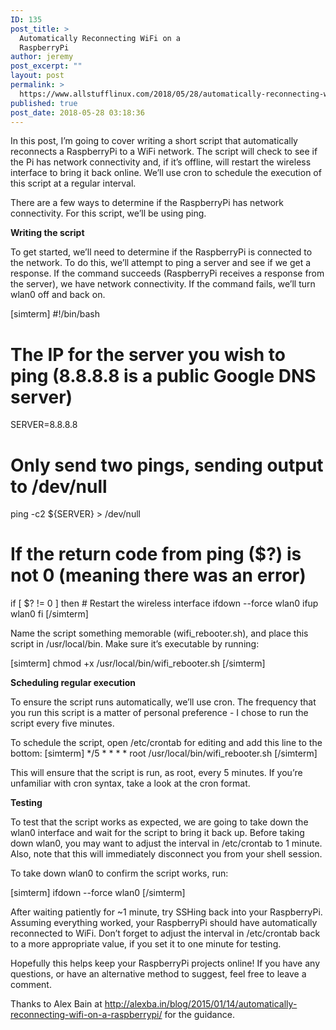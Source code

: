 ```yaml
---
ID: 135
post_title: >
  Automatically Reconnecting WiFi on a
  RaspberryPi
author: jeremy
post_excerpt: ""
layout: post
permalink: >
  https://www.allstufflinux.com/2018/05/28/automatically-reconnecting-wifi-on-a-raspberrypi/
published: true
post_date: 2018-05-28 03:18:36
---
```

In this post, I’m going to cover writing a short script that automatically reconnects a RaspberryPi to a WiFi network. The script will check to see if the Pi has network connectivity and, if it’s offline, will restart the wireless interface to bring it back online. We’ll use cron to schedule the execution of this script at a regular interval.

There are a few ways to determine if the RaspberryPi has network connectivity. For this script, we’ll be using ping.

<strong>Writing the script</strong>

To get started, we’ll need to determine if the RaspberryPi is connected to the network. To do this, we’ll attempt to ping a server and see if we get a response. If the command succeeds (RaspberryPi receives a response from the server), we have network connectivity. If the command fails, we’ll turn wlan0 off and back on.

[simterm]
#!/bin/bash

# The IP for the server you wish to ping (8.8.8.8 is a public Google DNS server)
SERVER=8.8.8.8

# Only send two pings, sending output to /dev/null
ping -c2 ${SERVER} > /dev/null

# If the return code from ping ($?) is not 0 (meaning there was an error)
if [ $? != 0 ]
then
    # Restart the wireless interface
    ifdown --force wlan0
    ifup wlan0
fi
[/simterm]

Name the script something memorable (wifi_rebooter.sh), and place this script in /usr/local/bin. Make sure it’s executable by running:

[simterm]
chmod +x /usr/local/bin/wifi_rebooter.sh
[/simterm]

<strong>Scheduling regular execution</strong>

To ensure the script runs automatically, we’ll use cron. The frequency that you run this script is a matter of personal preference - I chose to run the script every five minutes.

To schedule the script, open /etc/crontab for editing and add this line to the bottom:
[simterm]
*/5 *   * * *   root    /usr/local/bin/wifi_rebooter.sh
[/simterm]

This will ensure that the script is run, as root, every 5 minutes. If you’re unfamiliar with cron syntax, take a look at the cron format.

<strong>Testing</strong>

To test that the script works as expected, we are going to take down the wlan0 interface and wait for the script to bring it back up. Before taking down wlan0, you may want to adjust the interval in /etc/crontab to 1 minute. Also, note that this will immediately disconnect you from your shell session.

To take down wlan0 to confirm the script works, run:

[simterm]
ifdown --force wlan0
[/simterm]

After waiting patiently for ~1 minute, try SSHing back into your RaspberryPi. Assuming everything worked, your RaspberryPi should have automatically reconnected to WiFi. Don’t forget to adjust the interval in /etc/crontab back to a more appropriate value, if you set it to one minute for testing.

Hopefully this helps keep your RaspberryPi projects online! If you have any questions, or have an alternative method to suggest, feel free to leave a comment.

Thanks to Alex Bain at http://alexba.in/blog/2015/01/14/automatically-reconnecting-wifi-on-a-raspberrypi/ for the guidance.